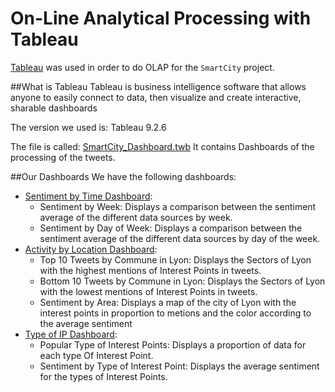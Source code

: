 # On-Line Analytical Processing with Tableau

[Tableau](http://get.tableau.com/campaign/business-intelligence.html) was used in order to do OLAP for the `SmartCity` project.

##What is Tableau
Tableau is business intelligence software that allows anyone to easily connect to data, then visualize and create interactive, sharable dashboards

The version we used is:
Tableau 9.2.6

The file is called:
[SmartCity_Dashboard.twb](https://github.com/DMKM1517/SmartCity/blob/master/Tableau/SmartCity_Dashboard.twb)
It contains Dashboards of the processing of the tweets.

##Our Dashboards
We have the following dashboards:

- [Sentiment by Time Dashboard](https://public.tableau.com/profile/saul.garcia#!/vizhome/SentimentbyTime/SentimentbyTimeDashboard): 
  + Sentiment by Week: Displays a comparison between the sentiment average of the different data sources by week.
  + Sentiment by Day of Week: Displays a comparison between the sentiment average of the different data sources by day of the week.
- [Activity by Location Dashboard](https://public.tableau.com/profile/saul.garcia#!/vizhome/ActivitybyLocation/ActivitybyLocationDashboard):
  + Top 10 Tweets by Commune in Lyon: Displays the Sectors of Lyon with the highest mentions of Interest Points in tweets.
  + Bottom 10 Tweets by Commune in Lyon: Displays the Sectors of Lyon with the lowest mentions of Interest Points in tweets.
  + Sentiment by Area: Displays a map of the city of Lyon with the interest points in proportion to metions and the color according to the average sentiment
- [Type of IP Dashboard](https://public.tableau.com/profile/saul.garcia#!/vizhome/InterestPoints/TypeofIPDashboard):
  + Popular Type of Interest Points: Displays a proportion of data for each type Of Interest Point.
  + Sentiment by Type of Interest Point: Displays the average sentiment for the types of Interest Points.
